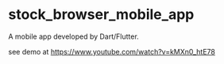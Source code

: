 # stock_browser_mobile_app
 A mobile app developed by Dart/Flutter.
 
 see demo at https://www.youtube.com/watch?v=kMXn0_htE78
